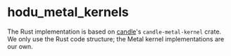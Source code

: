 # hodu_metal_kernels

The Rust implementation is based on [candle](https://github.com/huggingface/candle)'s `candle-metal-kernel` crate. We only use the Rust code structure; the Metal kernel implementations are our own.
